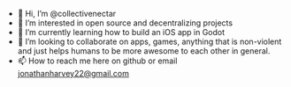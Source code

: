 - 👋 Hi, I’m @collectivenectar
- 👀 I’m interested in open source and decentralizing projects
- 🌱 I’m currently learning how to build an iOS app in Godot
- 💞️ I’m looking to collaborate on apps, games, anything that is non-violent and just helps humans to be more awesome to each other in general.
- 📫 How to reach me here on github or email jonathanharvey22@gmail.com

<!---
collectivenectar/collectivenectar is a ✨ special ✨ repository because its `README.md` (this file) appears on your GitHub profile.
You can click the Preview link to take a look at your changes.
--->

